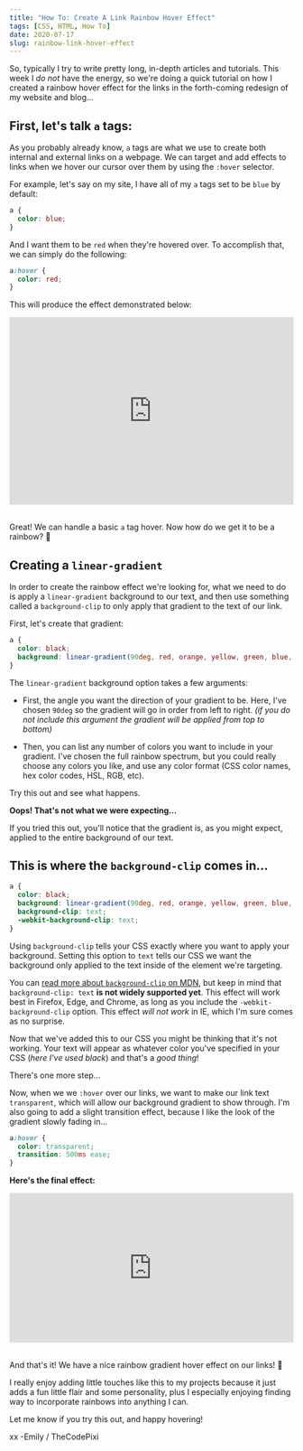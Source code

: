 ```yaml
---
title: "How To: Create A Link Rainbow Hover Effect"
tags: [CSS, HTML, How To]
date: 2020-07-17
slug: rainbow-link-hover-effect
---
```


So, typically I try to write pretty long, in-depth articles and tutorials. This week I _do not_ have the energy, so we're doing a quick tutorial on how I created a rainbow hover effect for the links in the forth-coming redesign of my website and blog...

## First, let's talk `a` tags:

As you probably already know, `a` tags are what we use to create both internal and external links on a webpage. We can target and add effects to links when we hover our cursor over them by using the `:hover` selector.

For example, let's say on my site, I have all of my `a` tags set to be `blue` by default:

```css
a {
  color: blue;
}
```

And I want them to be `red` when they're hovered over. To accomplish that, we can simply do the following:

```css
a:hover {
  color: red;
}
```

This will produce the effect demonstrated below:

<iframe height="332" style="width: 100%;" scrolling="no" title="Blue to Red Link" src="https://codepen.io/TheCodePixi/embed/dyGQMoq?height=332&theme-id=dark&default-tab=css,result" frameborder="no" allowtransparency="true" allowfullscreen="true">
  See the Pen <a href='https://codepen.io/TheCodePixi/pen/dyGQMoq'>Blue to Red Link</a> by Emily Harber
  (<a href='https://codepen.io/TheCodePixi'>@TheCodePixi</a>) on <a href='https://codepen.io'>CodePen</a>.
</iframe>
<br/><br/>

Great! We can handle a basic `a` tag hover. Now how do we get it to be a rainbow? 🤔

## Creating a `linear-gradient`

In order to create the rainbow effect we're looking for, what we need to do is apply a `linear-gradient` background to our text, and then use something called a `background-clip` to only apply that gradient to the text of our link.

First, let's create that gradient:

```css
a {
  color: black;
  background: linear-gradient(90deg, red, orange, yellow, green, blue, purple);
}
```

The `linear-gradient` background option takes a few arguments:

- First, the angle you want the direction of your gradient to be. Here, I've chosen `90deg` so the gradient will go in order from left to right. _(if you do not include this argument the gradient will be applied from top to bottom)_

- Then, you can list any number of colors you want to include in your gradient. I've chosen the full rainbow spectrum, but you could really choose any colors you like, and use any color format (CSS color names, hex color codes, HSL, RGB, etc).

Try this out and see what happens.

**Oops! That's not what we were expecting...**

If you tried this out, you'll notice that the gradient is, as you might expect, applied to the entire background of our text.

## This is where the `background-clip` comes in...

```css
a {
  color: black;
  background: linear-gradient(90deg, red, orange, yellow, green, blue, purple);
  background-clip: text;
  -webkit-background-clip: text;
}
```

Using `background-clip` tells your CSS exactly where you want to apply your background. Setting this option to `text` tells our CSS we want the background only applied to the text inside of the element we're targeting.

You can [read more about `background-clip` on MDN](https://developer.mozilla.org/en-US/docs/Web/CSS/background-clip), but keep in mind that `background-clip: text` **is not widely supported yet**. This effect will work best in Firefox, Edge, and Chrome, as long as you include the `-webkit-background-clip` option. This effect _will not work_ in IE, which I'm sure comes as no surprise.

Now that we've added this to our CSS you might be thinking that it's not working. Your text will appear as whatever color you've specified in your CSS (_here I've used black_) and that's a _good thing_!

There's one more step...

Now, when we we `:hover` over our links, we want to make our link text `transparent`, which will allow our background gradient to show through. I'm also going to add a slight transition effect, because I like the look of the gradient slowly fading in...

```css
a:hover {
  color: transparent;
  transition: 500ms ease;
}
```

**Here's the final effect:**

<iframe height="265" style="width: 100%;" scrolling="no" title="Rainbow Hover Link" src="https://codepen.io/TheCodePixi/embed/BajGKRN?height=265&theme-id=dark&default-tab=css,result" frameborder="no" allowtransparency="true" allowfullscreen="true">
  See the Pen <a href='https://codepen.io/TheCodePixi/pen/BajGKRN'>Rainbow Hover Link</a> by Emily Harber
  (<a href='https://codepen.io/TheCodePixi'>@TheCodePixi</a>) on <a href='https://codepen.io'>CodePen</a>.
</iframe>
<br/><br/>

And that's it! We have a nice rainbow gradient hover effect on our links! 🎉

I really enjoy adding little touches like this to my projects because it just adds a fun little flair and some personality, plus I especially enjoying finding way to incorporate rainbows into anything I can.

Let me know if you try this out, and happy hovering!

xx -Emily / TheCodePixi
